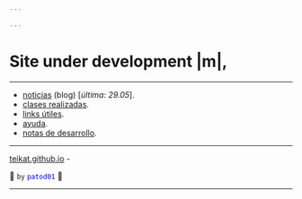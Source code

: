```yaml
---

---
```


<link rel="icon" href="etc/icon.png">

# Site under development |m|,

---

- [noticias][] (blog) [*última: 29.05*].
- [clases realizadas][clases].
- [links útiles][links].
- [ayuda][].
- [notas de desarrollo][dev].

---

[teikat.github.io][teikat] - <span id="herobrine"></span>

:ghost: `by` <span style="color: blue;">`patod01`</span> :ghost:

[teikat]: https://teikat.github.io

---

[noticias]: notice
[clases]: clases.md
[links]: links.md
[ayuda]: help
[dev]: dev

<script type="text/javascript" src="/herobrine.js"></script>
